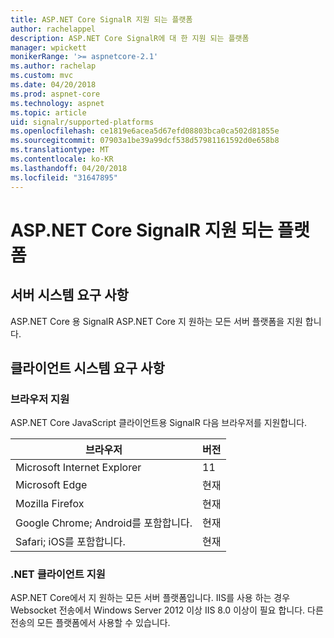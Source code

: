 ```yaml
---
title: ASP.NET Core SignalR 지원 되는 플랫폼
author: rachelappel
description: ASP.NET Core SignalR에 대 한 지원 되는 플랫폼
manager: wpickett
monikerRange: '>= aspnetcore-2.1'
ms.author: rachelap
ms.custom: mvc
ms.date: 04/20/2018
ms.prod: aspnet-core
ms.technology: aspnet
ms.topic: article
uid: signalr/supported-platforms
ms.openlocfilehash: ce1819e6acea5d67efd08803bca0ca502d81855e
ms.sourcegitcommit: 07903a1be39a99dcf538d57981161592d0e658b8
ms.translationtype: MT
ms.contentlocale: ko-KR
ms.lasthandoff: 04/20/2018
ms.locfileid: "31647895"
---
```

# <a name="aspnet-core-signalr-supported-platforms"></a>ASP.NET Core SignalR 지원 되는 플랫폼

## <a name="server-system-requirements"></a>서버 시스템 요구 사항

ASP.NET Core 용 SignalR ASP.NET Core 지 원하는 모든 서버 플랫폼을 지원 합니다.

## <a name="client-system-requirements"></a>클라이언트 시스템 요구 사항

### <a name="browser-support"></a>브라우저 지원

ASP.NET Core JavaScript 클라이언트용 SignalR 다음 브라우저를 지원합니다.

| 브라우저 | 버전 |
| ------- | ------- |
| Microsoft Internet Explorer | 11 |
| Microsoft Edge | 현재 |
| Mozilla Firefox | 현재 |
| Google Chrome; Android를 포함합니다. | 현재 |
| Safari; iOS를 포함합니다. | 현재 |
 
### <a name="net-client-support"></a>.NET 클라이언트 지원

ASP.NET Core에서 지 원하는 모든 서버 플랫폼입니다. IIS를 사용 하는 경우 Websocket 전송에서 Windows Server 2012 이상 IIS 8.0 이상이 필요 합니다. 다른 전송의 모든 플랫폼에서 사용할 수 있습니다.